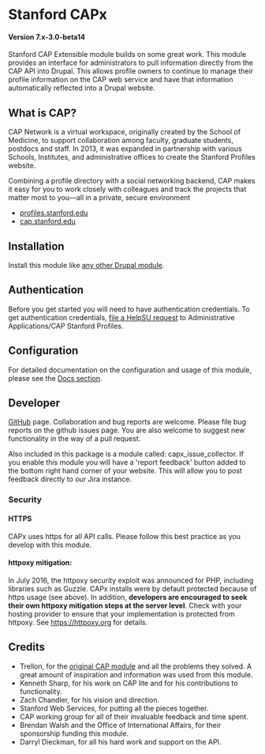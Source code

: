 # Stanford CAPx
#### Version 7.x-3.0-beta14

Stanford CAP Extensible module builds on some great work. This module provides an interface for administrators to pull information directly from the CAP API into Drupal. This allows profile owners to continue to manage their profile information on the CAP web service and have that information automatically reflected into a Drupal website.

## What is CAP?

CAP Network is a virtual workspace, originally created by the School of Medicine, to support collaboration among faculty, graduate students, postdocs and staff. In 2013, it was expanded in partnership with various Schools, Institutes, and administrative offices to create the Stanford Profiles website.

Combining a profile directory with a social networking backend, CAP makes it easy for you to work closely with colleagues and track the projects that matter most to you—all in a private, secure environment

* [profiles.stanford.edu](https://profiles.stanford.edu)
* [cap.stanford.edu](https://cap.stanford.edu/)

## Installation

Install this module like [any other Drupal module](https://www.drupal.org/documentation/install/modules-themes/modules-7).

## Authentication

Before you get started you will need to have authentication credentials. To get authentication credentials, [file a HelpSU request](https://helpsu.stanford.edu/helpsu/3.0/auth/helpsu-form?pcat=CAP_API&dtemplate=CAP-OAuth-Info) to Administrative Applications/CAP Stanford Profiles.

## Configuration

For detailed documentation on the configuration and usage of this module, please see the [Docs section](./docs/).

## Developer

[GitHub](https://github.com/SU-SWS/stanford_capx) page.
Collaboration and bug reports are welcome. Please file bug reports on the github issues page. You are also welcome to suggest new functionality in the way of a pull request.

Also included in this package is a module called: capx_issue_collector. If you enable this module you will have a 'report feedback' button added to the bottom right hand corner of your website. This will allow you to post feedback directly to our Jira instance.

### Security
#### HTTPS
CAPx uses https for all API calls. Please follow this best practice as you develop with this module.
#### httpoxy mitigation:
In July 2016, the httpoxy security exploit was announced for PHP, including libraries such as Guzzle. CAPx installs were by default protected because of https usage (see above). In addition, **developers are encouraged to seek their own httpoxy mitigation steps at the server level**. Check with your hosting provider to ensure that your implementation is protected from httpoxy. See https://httpoxy.org for details.

## Credits

* Trellon, for the [original CAP module](https://github.com/Stanford/CAP_drupal) and all the problems they solved. A great amount of inspiration and information was used from this module.
* Kenneth Sharp, for his work on CAP lite and for his contributions to functionality.
* Zach Chandler, for his vision and direction.
* Stanford Web Services, for putting all the pieces together.
* CAP working group for all of their invaluable feedback and time spent.
* Brendan Walsh and the Office of International Affairs, for their sponsorship funding this module.
* Darryl Dieckman, for all his hard work and support on the API.
